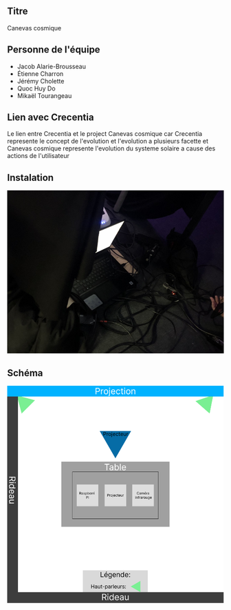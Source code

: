 ## Titre 
Canevas cosmique
## Personne de l'équipe
- Jacob Alarie-Brousseau
- Étienne Charron
- Jérémy Cholette
- Quoc Huy Do
- Mikaël Tourangeau
## Lien avec Crecentia
Le lien entre Crecentia et le project Canevas cosmique car Crecentia represente le concept de l'evolution et l'evolution a plusieurs facette et Canevas cosmique represente l'evolution du systeme solaire a cause des actions de l'utilisateur

## Instalation


![image](image/CANEVASCOSMIQUE_installation.jpg)


## Schéma


![image](image/plantationPlan.png)

